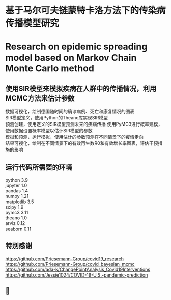 # 基于马尔可夫链蒙特卡洛方法下的传染病传播模型研究
# Research on epidemic spreading model based on Markov Chain Monte Carlo method
## 使用SIR模型来模拟疾病在人群中的传播情况，利用MCMC方法来估计参数
数据可视化，绘制德国随时间的确诊病例、死亡和康复情况的图表  
SIR模型定义，使用Python的Theano库实现SIR模型  
预测创建，使用定义的SIR模型预测未来的疾病传播 
使用PyMC3进行概率建模，使用数据设置概率模型以估计SIR模型的参数  
模拟和预测，运行模拟，使用估计的参数预测在不同情景下的疫情走向  
结果可视化，绘制在不同情景下的有效再生数R0和有效增长率图表，评估干预措施的影响
## 运行代码所需要的环境
python 3.9  
jupyter 1.0  
pandas 1.4  
numpy 1.21  
matplotlib 3.5  
scipy 1.9  
pymc3 3.11  
theano 1.0  
arviz 0.12  
seaborn 0.11  
## 特别感谢
https://github.com/Priesemann-Group/covid19_research  
https://github.com/Priesemann-Group/covid_bayesian_mcmc  
https://github.com/ada-k/ChangePointAnalysis_Covid19Interventions  
https://github.com/Jessie1024/COVID-19-U.S.-pandemic-prediction
## 🤩
